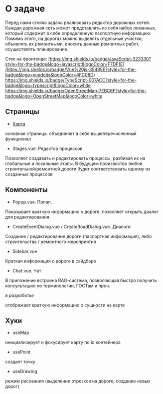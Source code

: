 # О задаче

Перед нами стояла задача реализовать редактор дорожных сетей. Каждая дорожная сеть может представлять из себя набор ломанных, который содержит в себе определенную паспортную информацию. Помимо этого, на дорогах можно выделять отдельные участки, объявлять их ремонтными, вносить данные ремонтных работ, осуществлять планирование.

Стек на фронтенде:
[https://img.shields.io/badge/JavaScript-323330?style=for-the-badge&logo=javascript&logoColor=F7DF1E](https://img.shields.io/badge/Vue%20js-35495E?style=for-the-badge&logo=vuedotjs&logoColor=4FC08D)
https://img.shields.io/badge/TypeScript-007ACC?style=for-the-badge&logo=typescript&logoColor=white
https://img.shields.io/badge/OpenStreetMap-7EBC6F?style=for-the-badge&logo=OpenStreetMap&logoColor=white

## Страницы

- [Карта](http://localhost:9000/#/map)

основная страница. объединяет в себе вышеперечисленный функционал

- Stages.vue. Редактор процессов.

Позволяет создавать и редактировать процессы, разбивая их на глобальные и локальные этапы. В будущем произвоство любой строительной/ремонтной дороги будет соответствовать одному из созданных процессов

## Компоненты

- Popup.vue. Попап.

 Показывает краткую информацию о дороге, позволяет открыть диалог для редактирования

- CreateEventDialog.vue / CreateRoadDialog.vue. Диалоги

Создание / редактирование дороги (паспортная информация), либо строительства / ремонтного мероприятия

- Sidebar.vue

Краткая информация о дороге в сайдбаре

- Chat.vue. Чат

В приложение встроена RAG-система, позволяющая быстро получить консультацию по терминологии, ГОСТам и проч.

_в разработке_

отображает краткую информацию о сущности на карте

## Хуки

- useMap

инициализирует и фокусирует карту по id контейнера

- usePoint

создает точку

- useDrawing

режим рисования (выделение отрезков на дороге, создание новых дорог)
